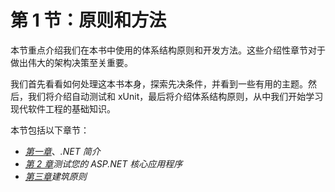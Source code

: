 # 第 1 节：原则和方法

本节重点介绍我们在本书中使用的体系结构原则和开发方法。这些介绍性章节对于做出伟大的架构决策至关重要。

我们首先看看如何处理这本书本身，探索先决条件，并看到一些有用的主题。然后，我们将介绍自动测试和 xUnit，最后将介绍体系结构原则，从中我们开始学习现代软件工程的基础知识。

本节包括以下章节：

*   [*第一章*](01.html#_idTextAnchor015)、*.NET 简介*
*   [*第 2 章*](02.html#_idTextAnchor030)*测试您的 ASP.NET 核心应用程序*
*   [*第三章*](03.html#_idTextAnchor042)*建筑原则*